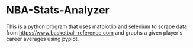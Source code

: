 # NBA-Stats-Analyzer

This is a python program that uses matplotlib and selenium to scrape data from https://www.basketball-reference.com and graphs a given player's career averages using pyplot.
